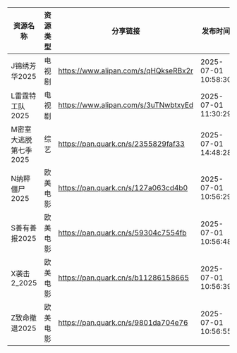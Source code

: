 | 资源名称          | 资源类型 | 分享链接                                 | 发布时间                |
| ------------- | ---- | ------------------------------------ | ------------------- |
| J锦绣芳华2025     | 电视剧  | https://www.alipan.com/s/qHQkseRBx2r | 2025-07-01 10:58:30 |
| L雷霆特工队2025    | 电视剧  | https://www.alipan.com/s/3uTNwbtxyEd | 2025-07-01 11:30:29 |
| M密室大逃脱第七季2025 | 综艺   | https://pan.quark.cn/s/2355829faf33  | 2025-07-01 14:48:28 |
| N纳粹僵尸2025     | 欧美电影 | https://pan.quark.cn/s/127a063cd4b0  | 2025-07-01 10:56:29 |
| S善有善报2025     | 欧美电影 | https://pan.quark.cn/s/59304c7554fb  | 2025-07-01 10:56:48 |
| X袭击2_2025     | 欧美电影 | https://pan.quark.cn/s/b11286158665  | 2025-07-01 10:56:39 |
| Z致命撤退2025     | 欧美电影 | https://pan.quark.cn/s/9801da704e76  | 2025-07-01 10:56:55 |
